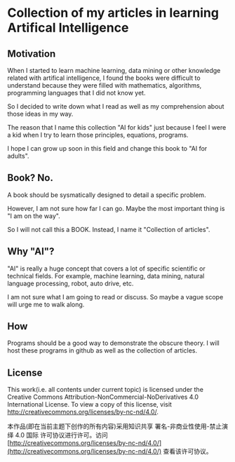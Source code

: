 # Collection of my articles in learning Artifical Intelligence

## Motivation

When I started to learn machine learning, data mining or other knowledge related with artifical intelligence, I found the books were difficult to understand because they were filled with mathematics, algorithms, programming languages that I did not know yet.

So I decided to write down what I read as well as my comprehension about those ideas in my way.

The reason that I name this collection "AI for kids" just because I feel I were a kid when I try to learn those principles, equations, programs.

I hope I can grow up soon in this field and change this book to "AI for adults".

## Book? No.

A book should be sysmatically designed to detail a specific problem.

However, I am not sure how far I can go. Maybe the most important thing is "I am on the way".

So I will not call this a BOOK. Instead, I name it "Collection of articles".

## Why "AI"?

"AI" is really a huge concept that covers a lot of specific scientific or technical fields. For example, machine learning, data mining, natural language processing, robot, auto drive, etc.

I am not sure what I am going to read or discuss. So maybe a vague scope will urge me to walk along.

## How

Programs should be a good way to demonstrate  the obscure theory. I will host these programs in github as well as the collection of articles.

## License

This work\(i.e. all contents under current topic\) is licensed under the Creative Commons Attribution-NonCommercial-NoDerivatives 4.0 International License. To view a copy of this license, visit http://creativecommons.org/licenses/by-nc-nd/4.0/.

本作品\(即在当前主题下创作的所有内容\)采用知识共享 署名-非商业性使用-禁止演绎 4.0 国际 许可协议进行许可。访问 [http://creativecommons.org/licenses/by-nc-nd/4.0/](http://creativecommons.org/licenses/by-nc-nd/4.0/) 查看该许可协议。

